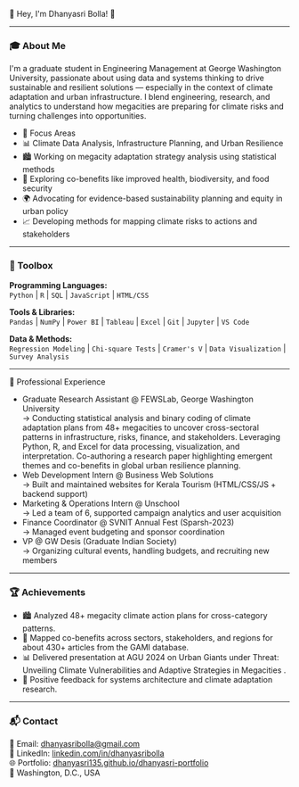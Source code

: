 👋 Hey, I'm Dhanyasri Bolla! 🌱

---

### 🎓 About Me  
I'm a graduate student in Engineering Management at George Washington University, passionate about using data and systems thinking to drive sustainable and resilient solutions — especially in the context of climate adaptation and urban infrastructure. I blend engineering, research, and analytics to understand how megacities are preparing for climate risks and turning challenges into opportunities.

- 📌 Focus Areas  
- 📊 Climate Data Analysis, Infrastructure Planning, and Urban Resilience  
- 🏙️ Working on megacity adaptation strategy analysis using statistical methods  
- 🧠 Exploring co-benefits like improved health, biodiversity, and food security  
- 🌍 Advocating for evidence-based sustainability planning and equity in urban policy  
- 📈 Developing methods for mapping climate risks to actions and stakeholders  

---

### 🧰 Toolbox  
**Programming Languages:**  
`Python` | `R` | `SQL` | `JavaScript` | `HTML/CSS`  

**Tools & Libraries:**  
`Pandas` | `NumPy` | `Power BI` | `Tableau` | `Excel` | `Git` | `Jupyter` | `VS Code`  

**Data & Methods:**  
`Regression Modeling` | `Chi-square Tests` | `Cramer's V` | `Data Visualization` | `Survey Analysis`  

---

💼 Professional Experience 
- Graduate Research Assistant @ FEWSLab, George Washington University  
  → Conducting statistical analysis and binary coding of climate adaptation plans from 48+ megacities to uncover cross-sectoral patterns in infrastructure, risks, finance, and stakeholders. Leveraging Python, R, and Excel for data processing, visualization, and interpretation. Co-authoring a research paper highlighting emergent themes and co-benefits in global urban resilience planning.
- Web Development Intern @ Business Web Solutions  
  → Built and maintained websites for Kerala Tourism (HTML/CSS/JS + backend support)  
- Marketing & Operations Intern @ Unschool  
  → Led a team of 6, supported campaign analytics and user acquisition  
- Finance Coordinator @ SVNIT Annual Fest (Sparsh-2023)  
  → Managed event budgeting and sponsor coordination  
- VP @ GW Desis (Graduate Indian Society)  
  → Organizing cultural events, handling budgets, and recruiting new members  

---

### 🏆 Achievements  
- 🏙️ Analyzed 48+ megacity climate action plans for cross-category patterns.
- 🌿 Mapped co-benefits across sectors, stakeholders, and regions for about 430+ articles from the GAMI database.
- 📊 Delivered presentation at AGU 2024 on Urban Giants under Threat: Unveiling Climate Vulnerabilities and Adaptive Strategies in Megacities .
- 🌟 Positive feedback for systems architecture and climate adaptation research.


---

### 📬 Contact  
📧 Email: dhanyasribolla@gmail.com  
🔗 LinkedIn: [linkedin.com/in/dhanyasribolla](https://www.linkedin.com/in/dhanyasribolla)  
🌐 Portfolio: [dhanyasri135.github.io/dhanyasri-portfolio](https://dhanyasri135.github.io/dhanyasri-portfolio)  
📍 Washington, D.C., USA  

